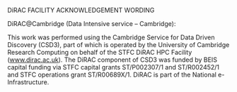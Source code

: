  
 
 
 
 
 
 DiRAC FACILITY ACKNOWLEDGEMENT WORDING

DiRAC@Cambridge (Data Intensive service – Cambridge):

This work was performed using the Cambridge Service for Data Driven Discovery (CSD3), part of which is operated by the University of Cambridge Research Computing on behalf of the STFC DiRAC HPC Facility (www.dirac.ac.uk). The DiRAC component of CSD3 was funded by BEIS capital funding via STFC capital grants ST/P002307/1 and ST/R002452/1 and STFC operations grant ST/R00689X/1. DiRAC is part of the National e-Infrastructure.
